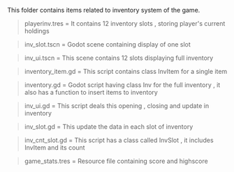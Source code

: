 This folder contains items related to inventory system of the game.


> playerinv.tres = It contains 12 inventory slots , storing player's current holdings

> inv_slot.tscn = Godot scene containing display of one slot

> inv_ui.tscn = This scene contains 12 slots displaying full inventory

> inventory_item.gd = This script contains class InvItem for a single item

> inventory.gd = Godot script having class Inv for the full inventory , it also has a function to insert items to inventory

> inv_ui.gd = This script deals this opening , closing and update in inventory

> inv_slot.gd = This update the data in each slot of inventory

> inv_cnt_slot.gd = This script has a class called InvSlot , it includes InvItem and its count

> game_stats.tres = Resource file containing score and highscore
